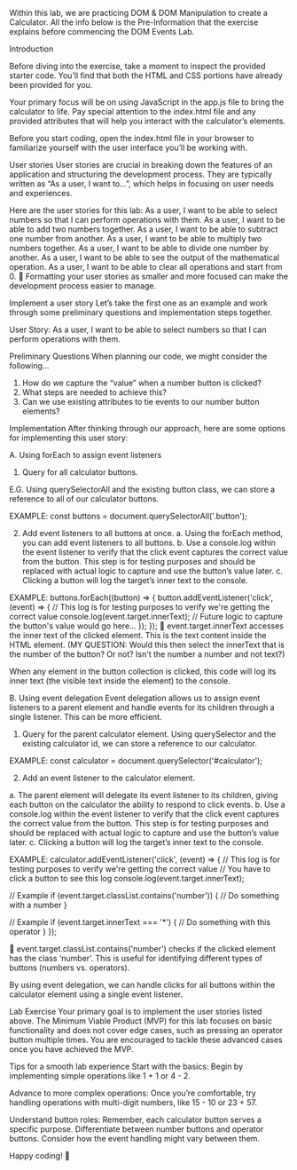 Within this lab, we are practicing DOM & DOM Manipulation to create a Calculator.
All the info below is the Pre-Information that the exercise explains before commencing 
the DOM Events Lab.


Introduction

Before diving into the exercise, take a moment to inspect the provided starter code. You’ll find that both the HTML and CSS portions have already been provided for you. 

Your primary focus will be on using JavaScript in the app.js file to bring the calculator to life. Pay special attention to the index.html file and any provided attributes that will help you interact with the calculator’s elements.

Before you start coding, open the index.html file in your browser to familiarize yourself with the user interface you’ll be working with.

User stories
User stories are crucial in breaking down the features of an application and structuring the development process. They are typically written as “As a user, I want to…”, which helps in focusing on user needs and experiences.

Here are the user stories for this lab:
As a user, I want to be able to select numbers so that I can perform operations with them.
As a user, I want to be able to add two numbers together.
As a user, I want to be able to subtract one number from another.
As a user, I want to be able to multiply two numbers together.
As a user, I want to be able to divide one number by another.
As a user, I want to be able to see the output of the mathematical operation.
As a user, I want to be able to clear all operations and start from 0.
🧠 Formatting your user stories as smaller and more focused can make the development process easier to manage.

Implement a user story
Let’s take the first one as an example and work through some preliminary questions and implementation steps together.

User Story: As a user, I want to be able to select numbers so that I can perform operations with them.

Preliminary Questions
When planning our code, we might consider the following...
1. How do we capture the “value” when a number button is clicked?
2. What steps are needed to achieve this?
3. Can we use existing attributes to tie events to our number button elements?

Implementation
After thinking through our approach, here are some options for implementing this user story:


A. Using forEach to assign event listeners

1. Query for all calculator buttons.

E.G. Using querySelectorAll and the existing button class, we can store a reference to all of our calculator buttons.

EXAMPLE: 
const buttons = document.querySelectorAll('.button');

2. Add event listeners to all buttons at once.
a. Using the forEach method, you can add event listeners to all buttons.
b. Use a console.log within the event listener to verify that the click event captures the correct value from the button. This step is for testing purposes and should be replaced with actual logic to capture and use the button’s value later.
c. Clicking a button will log the target’s inner text to the console.

EXAMPLE:
buttons.forEach((button) => {
  button.addEventListener('click', (event) => {
    // This log is for testing purposes to verify we're getting the correct value
    console.log(event.target.innerText);
    // Future logic to capture the button's value would go here...
  });
});
🧠 event.target.innerText accesses the inner text of the clicked element. This is the text content inside the HTML element.  (MY QUESTION: Would this then select the innerText that is the number of the button? Or not? Isn't the number a number and not text?)

When any element in the button collection is clicked, this code will log its inner text (the visible text inside the element) to the console.


B. Using event delegation
Event delegation allows us to assign event listeners to a parent element and handle events for its children through a single listener. This can be more efficient.

1. Query for the parent calculator element.
Using querySelector and the existing calculator id, we can store a reference to our calculator.

EXAMPLE:
const calculator = document.querySelector('#calculator');

2. Add an event listener to the calculator element.

a. The parent element will delegate its event listener to its children, giving each button on the calculator the ability to respond to click events.
b. Use a console.log within the event listener to verify that the click event captures the correct value from the button. This step is for testing purposes and should be replaced with actual logic to capture and use the button’s value later.
c. Clicking a button will log the target’s inner text to the console.

EXAMPLE:
calculator.addEventListener('click', (event) => {
  // This log is for testing purposes to verify we're getting the correct value
  // You have to click a button to see this log
  console.log(event.target.innerText);

  // Example
  if (event.target.classList.contains('number')) {
    // Do something with a number
  }

  // Example
  if (event.target.innerText === '*') {
    // Do something with this operator
  }
});

🧠 event.target.classList.contains('number') checks if the clicked element has the class ‘number’. This is useful for identifying different types of buttons (numbers vs. operators).

By using event delegation, we can handle clicks for all buttons within the calculator element using a single event listener.


Lab Exercise
Your primary goal is to implement the user stories listed above. The Minimum Viable Product (MVP) for this lab focuses on basic functionality and does not cover edge cases, such as pressing an operator button multiple times. You are encouraged to tackle these advanced cases once you have achieved the MVP.

Tips for a smooth lab experience
Start with the basics: Begin by implementing simple operations like 1 + 1 or 4 - 2.

Advance to more complex operations: Once you’re comfortable, try handling operations with multi-digit numbers, like 15 - 10 or 23 + 57.

Understand button roles: Remember, each calculator button serves a specific purpose. Differentiate between number buttons and operator buttons. Consider how the event handling might vary between them.

Happy coding! 🎉

